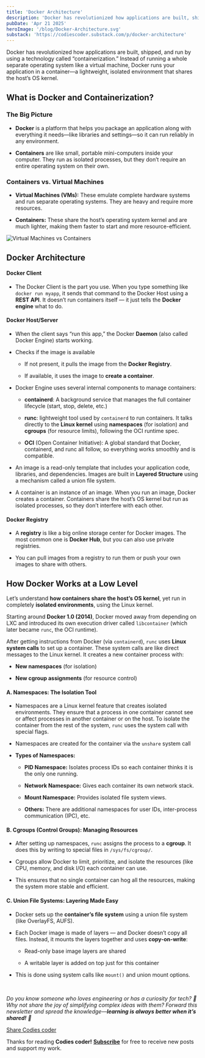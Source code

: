 ```yaml
---
title: 'Docker Architecture'
description: 'Docker has revolutionized how applications are built, shipped, and run by using a technology called “containerization.” Instead of running a whole separate operating system like a virtual machine, Docker runs your application in a container—a lightweight, isolated environment that shares the host’s OS kernel.'
pubDate: 'Apr 21 2025'
heroImage: '/blog/Docker-Architecture.svg'
substack: 'https://codiescoder.substack.com/p/docker-architecture'
---
```


Docker has revolutionized how applications are built, shipped, and run by using a technology called “containerization.”
Instead of running a whole separate operating system like a virtual machine, Docker runs your application in a
container—a lightweight, isolated environment that shares the host’s OS kernel.

What is Docker and Containerization?
------------------------------------

### The Big Picture

* **Docker** is a platform that helps you package an application along with everything it needs—like libraries and
  settings—so it can run reliably in any environment.

* **Containers** are like small, portable mini-computers inside your computer. They run as isolated processes, but they
  don’t require an entire operating system on their own.

### Containers vs. Virtual Machines

* **Virtual Machines (VMs):** These emulate complete hardware systems and run separate operating systems. They are heavy
  and require more resources.

* **Containers:** These share the host’s operating system kernel and are much lighter, making them faster to start and
  more resource-efficient.

![Virtual Machines vs Containers ](https://substack-post-media.s3.amazonaws.com/public/images/19c2a713-44c2-483d-8974-ecc71da86989_1163x772.webp "Virtual Machines vs Containers ")


Docker Architecture
-------------------

#### Docker Client

* The Docker Client is the part you use. When you type something like `docker run myapp`, it sends that command to the
  Docker Host using a **REST API**. It doesn’t run containers itself — it just tells the **Docker engine** what to do.

#### Docker Host/Server

* When the client says “run this app,” the Docker **Daemon** (also called Docker Engine) starts working.

* Checks if the image is available

    * If not present, it pulls the image from the **Docker Registry**.

    * If available, it uses the image to **create a container**.

* Docker Engine uses several internal components to manage containers:

    * **containerd**: A background service that manages the full container lifecycle (start, stop, delete, etc.)

    * **runc**: lightweight tool used by `containerd` to run containers. It talks directly to the **Linux kernel** using
      **namespaces** (for isolation) and **cgroups** (for resource limits), following the OCI runtime spec.

    * **OCI** (Open Container Initiative): A global standard that Docker, containerd, and runc all follow, so everything
      works smoothly and is compatible.

* An image is a read-only template that includes your application code, libraries, and dependencies. Images are built in
  **Layered Structure** using a mechanism called a union file system.

* A container is an instance of an image. When you run an image, Docker creates a container. Containers share the host’s
  OS kernel but run as isolated processes, so they don’t interfere with each other.

#### Docker Registry

* A **registry** is like a big online storage center for Docker images. The most common one is **Docker Hub**, but you
  can also use private registries.

* You can pull images from a registry to run them or push your own images to share with others.

How Docker Works at a Low Level
-------------------------------

Let’s understand **how containers share the host’s OS kernel**, yet run in completely **isolated environments**, using
the Linux kernel.

Starting around **Docker 1.0 (2014)**, Docker moved away from depending on LXC and introduced its own execution driver
called `libcontainer` (which later became `runc`, the OCI runtime).

After getting instructions from Docker (via `containerd`), `runc` uses **Linux system calls** to set up a container.
These system calls are like direct messages to the Linux kernel. It creates a new container process with:

* **New namespaces** (for isolation)

* **New cgroup assignments** (for resource control)

#### A. Namespaces: The Isolation Tool

* Namespaces are a Linux kernel feature that creates isolated environments. They ensure that a process in one container
  cannot see or affect processes in another container or on the host. To isolate the container from the rest of the
  system, `runc` uses the system call with special flags.

* Namespaces are created for the container via the `unshare` system call

* **Types of Namespaces:**

    * **PID Namespace:** Isolates process IDs so each container thinks it is the only one running.

    * **Network Namespace:** Gives each container its own network stack.

    * **Mount Namespace:** Provides isolated file system views.

    * **Others:** There are additional namespaces for user IDs, inter-process communication (IPC), etc.

#### B. Cgroups (Control Groups): Managing Resources

* After setting up namespaces, `runc` assigns the process to a **cgroup**. It does this by writing to special files in
  `/sys/fs/cgroup/`.

* Cgroups allow Docker to limit, prioritize, and isolate the resources (like CPU, memory, and disk I/O) each container
  can use.

* This ensures that no single container can hog all the resources, making the system more stable and efficient.

#### C. Union File Systems: Layering Made Easy

* Docker sets up the **container’s file system** using a union file system (like OverlayFS, AUFS).

* Each Docker image is made of layers — and Docker doesn’t copy all files. Instead, it mounts the layers together and
  uses **copy-on-write**:

    * Read-only base image layers are shared

    * A writable layer is added on top just for this container

* This is done using system calls like `mount()` and union mount options.

<br/>

_Do you know someone who loves engineering or has a curiosity for tech? 🤔  
Why not share the joy of simplifying complex ideas with them? Forward this newsletter and spread the
knowledge—**learning is always better when it’s shared!** 🚀_

[Share Codies coder](https://codiescoder.substack.com/?utm_source=substack&utm_medium=email&utm_content=share&action=share)

Thanks for reading **Codies coder!** **[Subscribe](https://codiescoder.substack.com/subscribe)** for free to receive new
posts and support my work.